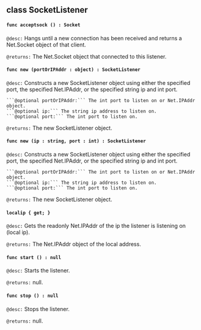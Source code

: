 ## class SocketListener

#### ```func acceptsock () : Socket```


```@desc:``` Hangs until a new connection has been received and returns a Net.Socket object of that client.

```@returns:``` The Net.Socket object that connected to this listener.

#### ```func new (portOrIPAddr : object) : SocketListener```


```@desc:``` Constructs a new SocketListener object using either the specified port, the specified Net.IPAddr, or the specified string ip and int port.

	```@optional portOrIPAddr:``` The int port to listen on or Net.IPAddr object.
	```@optional ip:``` The string ip address to listen on.
	```@optional port:``` The int port to listen on.
```@returns:``` The new SocketListener object.

#### ```func new (ip : string, port : int) : SocketListener```


```@desc:``` Constructs a new SocketListener object using either the specified port, the specified Net.IPAddr, or the specified string ip and int port.

	```@optional portOrIPAddr:``` The int port to listen on or Net.IPAddr object.
	```@optional ip:``` The string ip address to listen on.
	```@optional port:``` The int port to listen on.
```@returns:``` The new SocketListener object.

#### ```localip { get; }```


```@desc:``` Gets the readonly Net.IPAddr of the ip the listener is listening on (local ip).

```@returns:``` The Net.IPAddr object of the local address.

#### ```func start () : null```


```@desc:``` Starts the listener.

```@returns:``` null.

#### ```func stop () : null```


```@desc:``` Stops the listener.

```@returns:``` null.

